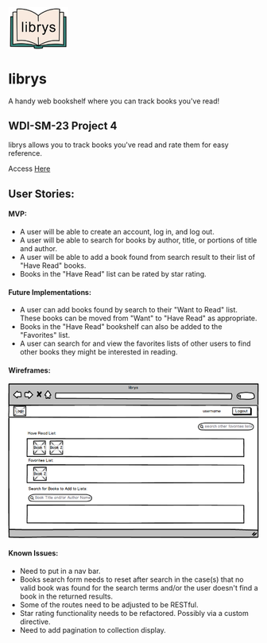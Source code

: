 <img src="client/images/sm_open_book_icon.png" style="width: 120px;"/>

# librys
A handy web bookshelf where you can track books you've read!


## WDI-SM-23 Project 4

librys allows you to track books you've read and rate them for easy reference.

Access [Here](https://pacific-hollows-56597.herokuapp.com/ )


## User Stories:
#### MVP:
* A user will be able to create an account, log in, and log out.
* A user will be able to search for books by author, title, or portions of title and author.
* A user will be able to add a book found from search result to their list of "Have Read" books.
* Books in the "Have Read" list can be rated by star rating.


#### Future Implementations:
* A user can add books found by search to their "Want to Read" list. These books can be moved from "Want" to "Have Read" as appropriate.
* Books in the "Have Read" bookshelf can also be added to the "Favorites" list.
* A user can search for and view the favorites lists of other users to find other books they might be interested in reading.

#### Wireframes:
<img src="client/images/search_wireframe.png"/>

#### Known Issues:
* Need to put in a nav bar.
* Books search form needs to reset after search in the case(s) that no valid book was found for the search terms and/or the user doesn't find a book in the returned results.
* Some of the routes need to be adjusted to be RESTful.
* Star rating functionality needs to be refactored. Possibly via a custom directive.
* Need to add pagination to collection display.

